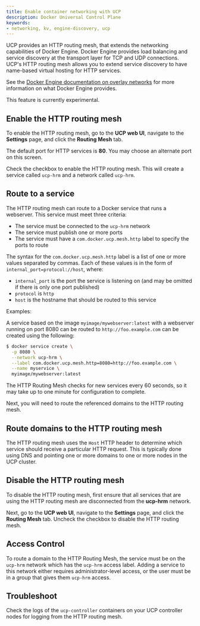 ```yaml
---
title: Enable container networking with UCP
description: Docker Universal Control Plane
keywords:
- networking, kv, engine-discovery, ucp
---
```


UCP provides an HTTP routing mesh, that extends the networking capabilities
of Docker Engine. Docker Engine provides load balancing and service discovery
at the transport layer for TCP and UDP connections. UCP's HTTP routing mesh
allows you to extend service discovery to have name-based virtual hosting for
HTTP services.

See the
[Docker Engine documentation on overlay networks](https://docs.docker.com/engine/swarm/networking/)
for more information on what Docker Engine provides.

This feature is currently experimental.

## Enable the HTTP routing mesh

To enable the HTTP routing mesh, go to the **UCP web UI**, navigate to the
**Settings** page, and click the **Routing Mesh** tab.

<!-- todo: add screenshot -->

The default port for HTTP services is **80**. You may choose an alternate port
on this screen.

Check the checkbox to enable the HTTP routing mesh. This will create a service
called `ucp-hrm` and a network called `ucp-hrm`.

## Route to a service

The HTTP routing mesh can route to a Docker service that runs a webserver.
This service must meet three criteria:

* The service must be connected to the `ucp-hrm` network
* The service must publish one or more ports
* The service must have a `com.docker.ucp.mesh.http` label to specify the ports
to route

The syntax for the `com.docker.ucp.mesh.http` label is a list of one or more
values separated by commas. Each of these values is in the form of
`internal_port=protocol://host`, where:

* `internal_port` is the port the service is listening on (and may be omitted
if there is only one port published)
* `protocol` is `http`
* `host` is the hostname that should be routed to this service

Examples:

A service based on the image `myimage/mywebserver:latest` with a webserver running on port
8080 can be routed to `http://foo.example.com` can be created using the
following:

```sh
$ docker service create \
  -p 8080 \
  --network ucp-hrm \
  --label com.docker.ucp.mesh.http=8080=http://foo.example.com \
  --name myservice \
  myimage/mywebserver:latest
```

The HTTP Routing Mesh checks for new services every 60 seconds, so it may take
up to one minute for configuration to complete.

Next, you will need to route the referenced domains to the HTTP routing mesh.

## Route domains to the HTTP routing mesh

The HTTP routing mesh uses the `Host` HTTP header to determine which service
should receive a particular HTTP request. This is typically done using DNS and
pointing one or more domains to one or more nodes in the UCP cluster.

## Disable the HTTP routing mesh

To disable the HTTP routing mesh, first ensure that all services that are using
the HTTP routing mesh are disconnected from the **ucp-hrm** network.

Next, go to the **UCP web UI**, navigate to the **Settings** page, and click
the **Routing Mesh** tab. Uncheck the checkbox to disable the HTTP routing mesh.

## Access Control

To route a domain to the HTTP Routing Mesh, the service must be on the
`ucp-hrm` network which has the `ucp-hrm` access label. Adding a service to
this network either requires administrator-level access, or the user must be in
a group that gives them `ucp-hrm` access.

## Troubleshoot

Check the logs of the `ucp-controller` containers on your UCP controller nodes
for logging from the HTTP routing mesh.
